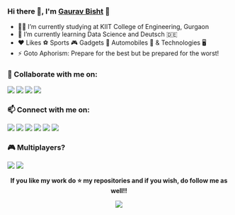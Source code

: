 ### Hi there 👋, I'm [Gaurav Bisht](https://github.com/gauravbisht005) :adult:


- 👨‍🎓 I’m currently studying at KIIT College of Engineering, Gurgaon
- 🌱 I’m currently learning Data Science and Deutsch :de:
- :heart: Likes :soccer: Sports :video_game: Gadgets :iphone: Automobiles :blue_car: & Technologies :desktop_computer:
- ⚡ Goto Aphorism: Prepare for the best but be prepared for the worst!


### 👯 Collaborate with me on: 
[<img src="https://www.vectorlogo.zone/logos/kaggle/kaggle-ar21.svg">](https://www.kaggle.com/gauravbisht005)
[<img src="https://www.vectorlogo.zone/logos/youtube/youtube-ar21.svg">](https://youtube.com/channel/UCZPFwk2SZJQKDYdjLNQb1Ug) [<img src="https://www.vectorlogo.zone/logos/codepen/codepen-ar21.svg">](https://codepen.io/gauravbisht005) [<img src="https://www.vectorlogo.zone/logos/pinterest/pinterest-ar21.svg">](https://in.pinterest.com/immaZEUS/)


### 📫 Connect with me on: 
[<img src="https://www.vectorlogo.zone/logos/linkedin/linkedin-ar21.svg">](https://www.linkedin.com/in/gauravbisht005) [<img src="https://www.vectorlogo.zone/logos/twitter/twitter-ar21.svg">](https://twitter.com/Jarvis_Me) [<img src="https://www.vectorlogo.zone/logos/instagram/instagram-ar21.svg">](https://www.instagram.com/gaurav_bisht17/) 
[<img src="https://www.vectorlogo.zone/logos/facebook/facebook-ar21.svg">](https://www.facebook.com/gaurav.bisht17) [<img src="https://www.vectorlogo.zone/logos/discordapp/discordapp-ar21.svg">](https://discord.com/channels/@Me_Jarvis#2831) [<img src="https://www.vectorlogo.zone/logos/reddit/reddit-ar21.svg">](https://www.reddit.com/user/Gaurav_Bisht)


### 🎮 Multiplayers?
[<img src="https://www.vectorlogo.zone/logos/steampowered/steampowered-ar21.svg">](https://steamcommunity.com/profiles/76561198840742986/) [<img src="https://www.vectorlogo.zone/logos/xbox/xbox-ar21.svg">](https://account.xbox.com/en-in/Profile?xr=socialtwistnav)


<div align="center">


**If you like my work do :star: my repositories and if you wish, do follow me as well!!**


![](https://komarev.com/ghpvc/?username=gauravbisht005&color=brightgreen)
 
</div>
